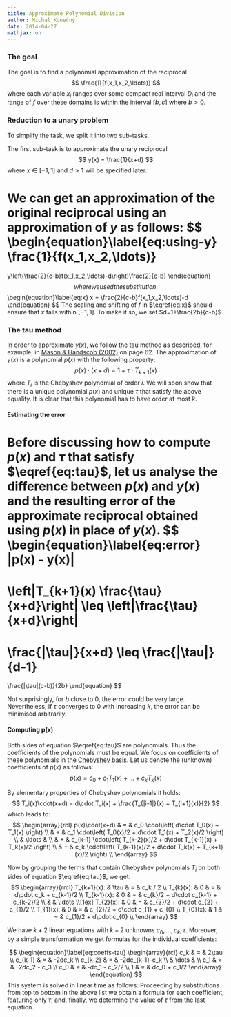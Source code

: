 ```yaml
---
title: Approximate Polynomial Division
author: Michal Konečný
date: 2014-04-27
mathjax: on
---
```


### The goal

The goal is to find a polynomial approximation of the reciprocal 
$$
\frac{1}{f(x_1,x_2,\ldots)}
$$ 
where each variable $x_i$ ranges over some compact real interval $D_i$
and the range of $f$ over these domains is within the interval $[b,c]$
where $b > 0$.

### Reduction to a unary problem

To simplify the task, we split it into two sub-tasks.


The first sub-task is to approximate the unary reciprocal
$$
y(x) = \frac{1}{x+d}
$$
where $x\in[-1,1]$ and $d>1$ will be specified later.

We can get an approximation of the original reciprocal 
using an approximation of $y$ as follows:
$$
\begin{equation}\label{eq:using-y}
\frac{1}{f(x_1,x_2,\ldots)} 
= 
y\left(\frac{2}{c-b}f(x_1,x_2,\ldots)-d\right)\frac{2}{c-b}
\end{equation}
$$
where we used the substitution:
$$
\begin{equation}\label{eq:x}
x = \frac{2}{c-b}f(x_1,x_2,\ldots)-d
\end{equation}
$$
The scaling and shifting of $f$ in $\eqref{eq:x}$ should ensure that $x$ falls within $[-1,1]$.
To make it so, we set $d=1+\frac{2b}{c-b}$.

### The tau method

In order to approximate $y(x)$,
we follow the tau method as described, for example, in 
[Mason & Handscob (2002)](http://books.google.co.uk/books/about/Chebyshev_Polynomials.html?id=8FHf0P3to0UC&redir_esc=y) 
on page 62.
The approximation of $y(x)$ is a polynomial $p(x)$ with the following property:
$$
\begin{equation}\label{eq:tau}
p(x)\cdot (x+d) = 1 + \tau \cdot T_{k+1}(x)
\end{equation}
$$
where $T_i$ is the Chebyshev polynomial of order $i$.
We will soon show that there is a unique polynomial $p(x)$ and unique $\tau$
that satisfy the above equality.
It is clear that this polynomial has to have order at most $k$.

#### Estimating the error

Before discussing how to compute $p(x)$ and $\tau$ that satisfy $\eqref{eq:tau}$, let us
analyse the difference between $p(x)$ and $y(x)$ and the resulting error of the
approximate reciprocal obtained using $p(x)$ in place of $y(x)$. 
$$
\begin{equation}\label{eq:error}
|p(x) - y(x)|
=
\left|T_{k+1}(x) \frac{\tau}{x+d}\right| 
\leq 
\left|\frac{\tau}{x+d}\right| 
=
\frac{|\tau|}{x+d}
\leq
\frac{|\tau|}{d-1}
=
\frac{|\tau|(c-b)}{2b}
\end{equation}
$$

Not surprisingly, for $b$ close to $0$, the error could be very large.
Nevertheless, if $\tau$ converges to $0$ with increasing $k$,
the error can be minimised arbitrarily.

#### Computing p(x)

Both sides of equation $\eqref{eq:tau}$ are polynomials.  Thus the coefficients of the polynomials must be equal.
We focus on coefficients of these polynomials in the 
[Chebyshev basis](http://en.wikipedia.org/wiki/Chebyshev_polynomials).
Let us denote the (unknown) coefficients of $p(x)$ as follows:
$$
\begin{equation}\label{eq:px}
p(x) = c_0 + c_1T_1(x) + \ldots + c_k T_k(x)
\end{equation}
$$


By elementary properties of Chebyshev polynomials it holds:
$$
T_i(x)\cdot(x+d) = d\cdot T_i(x) + \frac{T_{|i-1|}(x) + T_{i+1}(x)}{2}
$$
which leads to:
$$
\begin{array}{rcl}
p(x)\cdot(x+d) 
& = & c_0 \cdot\left(  d\cdot T_0(x) + T_1(x) \right)
\\
& + & c_1 \cdot\left( T_0(x)/2 + d\cdot T_1(x) + T_2(x)/2 \right)
\\
& \ldots &
\\ 
& + & c_{k-1} \cdot\left( T_{k-2}(x)/2 + d\cdot T_{k-1}(x) + T_k(x)/2 \right)
\\ 
& + & c_k \cdot\left( T_{k-1}(x)/2 + d\cdot T_k(x) + T_{k+1}(x)/2 \right)
\\ 
\end{array}
$$

Now by grouping the terms that contain Chebyshev polynomials $T_i$ on both sides of equation $\eqref{eq:tau}$,
we get:
$$
\begin{array}{rrcl}
T_{k+1}(x): & \tau & = & c_k / 2
\\
T_{k}(x): & 0 & = & d\cdot c_k + c_{k-1}/2
\\
T_{k-1}(x): & 0 & = & c_{k}/2 + d\cdot c_{k-1} + c_{k-2}/2
\\
& & \ldots
\\[1ex]
T_{2}(x): & 0 & = & c_{3}/2 + d\cdot c_{2} + c_{1}/2
\\
T_{1}(x): & 0 & = & c_{2}/2 + d\cdot c_{1} + c_{0}
\\
T_{0}(x): & 1 & = & c_{1}/2 + d\cdot c_{0}
\\
\end{array}
$$

We have $k+2$ linear equations with $k+2$ unknowns $c_0,\ldots,c_k,\tau$.
Moreover, by a simple transformation we get formulas for the individual coefficients:

$$
\begin{equation}\label{eq:coeffs-tau}
\begin{array}{rcl}
c_k & = & 2\tau
\\
c_{k-1} & = & -2dc_k
\\
c_{k-2} & = & -2dc_{k-1}-c_k
\\
& \dots &
\\
c_1 & = & -2dc_2 - c_3
\\
c_0 & = & -dc_1 - c_2/2
\\
1 & = & dc_0 + c_1/2 
\end{array}
\end{equation}
$$
This system is solved in linear time as follows: Proceeding by substitutions from
top to bottom in the above list we obtain a formula for each coefficient, featuring only $\tau$,
and, finally, we determine the value of $\tau$ from the last equation.
